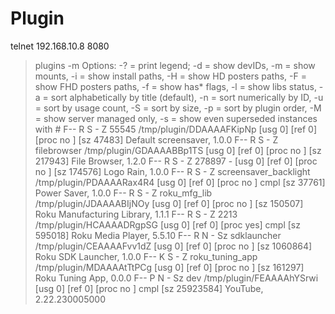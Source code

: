 # Plugin

telnet 192.168.10.8 8080

>plugins -m
Options: -? = print legend; -d = show devIDs, -m = show mounts, -i = show install paths, -H = show HD posters paths, -F = show FHD posters paths, -f = show has* flags, -l = show libs status, -a = sort alphabetically by title (default), -n = sort numerically by ID, -u = sort by usage count, -S = sort by size, -p = sort by plugin order, -M = show server managed only, -s = show even superseded instances with #
 F-- R S - Z               55545 /tmp/plugin/DDAAAAFKipNp [usg     0] [ref  0] [proc no ]         [sz    47483] Default screensaver, 1.0.0
 F-- R S - Z         filebrowser /tmp/plugin/GDAAAABBp1TS [usg     0] [ref  0] [proc no ]         [sz   217943] File Browser, 1.2.0
 F-- R S - Z              278897 -                        [usg     0] [ref  0] [proc no ]         [sz   174576] Logo Rain, 1.0.0
 F-- R S - Z  screensaver_backlight /tmp/plugin/PDAAAARax4R4 [usg     0] [ref  0] [proc no ] cmpl    [sz    37761] Power Saver, 1.0.0
 F-- R S - Z        roku_mfg_lib /tmp/plugin/JDAAAABIjNOy [usg     0] [ref  0] [proc no ]         [sz   150507] Roku Manufacturing Library, 1.1.1
 F-- R S - Z                2213 /tmp/plugin/HCAAAADRgpSG [usg     0] [ref  0] [proc yes] cmpl    [sz   595018] Roku Media Player, 5.5.10
 F-- R N - Sz        sdklauncher /tmp/plugin/CEAAAAFvv1dZ [usg     0] [ref  0] [proc no ]         [sz  1060864] Roku SDK Launcher, 1.0.0
 F-- K S - Z     roku_tuning_app /tmp/plugin/MDAAAAtTtPCg [usg     0] [ref  0] [proc no ]         [sz   161297] Roku Tuning App, 0.0.0
 F-- P N - Sz                dev /tmp/plugin/FEAAAAhYSrwi [usg     0] [ref  0] [proc no ] cmpl    [sz 25923584] YouTube, 2.22.230005000




